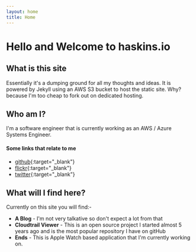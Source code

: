 ```yaml
---
layout: home
title: Home
---
```


# Hello and Welcome to haskins.io

## What is this site
Essentially it's a dumping ground for all my thoughts and ideas. It is powered by Jekyll using an AWS S3 bucket to host
the static site. Why? because I'm too cheap to fork out on dedicated hosting.

## Who am I?
I'm a software engineer that is currently working as an AWS / Azure Systems Engineer.

#### Some links that relate to me
* [github](https://github.com/githublemming){:target="_blank"}
* [flickr](https://www.flickr.com/photos/markhaskins){:target="_blank"}
* [twitter](https://twitter.com/home){:target="_blank"}


## What will I find here?
Currently on this site you will find:-
* **A Blog** - I'm not very talkative so don't expect a lot from that
* **Cloudtrail Viewer** - This is an open source project I started almost 5 years ago and is the most popular repository I
have on gitHub
* **Ends** - This is Apple Watch based application that I'm currently working on.